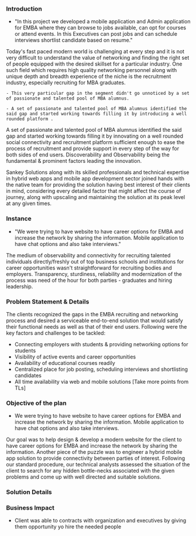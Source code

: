 ### Introduction

- "In this project we developed a mobile application and Admin application for EMBA where they can browse to jobs available, can opt for courses or attend events. In this Executives can post jobs and can schedule interviews shortlist candidate based on resume."

Today's fast paced modern world is challenging at every step and it is not very difficult to understand the value of networking and finding the right set of people equipped with the desired skillset for a particular industry. One such field which requires high quality networking personnel along with unique depth and breadth experience of the niche is the recruitment industry, especially recruiting for MBA graduates.
``` option
- This very particular gap in the segment didn't go unnoticed by a set of passionate and talented pool of MBA alumnus.

- A set of passionate and talented pool of MBA alumnus identified the said gap and started working towards filling it by introducing a well rounded platform .
```
A set of passionate and talented pool of MBA alumnus identified the said gap and started working towards filling it by innovating on a well rounded social connectivity and recruitment platform sufficient enough to ease the process of recruitment and provide support in every step of the way for both sides of end users. Discoverability and Observability being the fundamental & prominent factors leading the innovation.

Sankey Solutions along with its skilled professionals and technical expertise in hybrid web apps and mobile app development sector joined hands with the native team for providing the solution having best interest of their clients in mind, considering every detailed factor that might affect the course of journey, along with upscaling and maintaining the solution at its peak level at any given times.

### Instance
- "We were trying to have website to have career options for EMBA and increase the network by sharing the information. Mobile application to have chat options and also take interviews."

The medium of observability and connectivity for recruiting talented individuals directly/freshly out of top business schools and institutions for career opportunities wasn't straightforward for recruiting bodies and employers. Transparency, sturdiness, reliability and modernization of the process was need of the hour for both parties - graduates and hiring leadership. 

### Problem Statement & Details
The clients recognized the gaps in the EMBA recruiting and networking process and desired a serviceable end-to-end solution that would satisfy their functional needs as well as that of their end users.
Following were the key factors and challenges to be tackled: 
- Connecting employers with students & providing networking options for students
- Visibility of active events and career opportunities
- Availability of educational courses readily
- Centralized place for job posting, scheduling interviews and shortlisting candidates
- All time availability via web and mobile solutions
[Take more points from TLs]


### Objective of the plan
- We were trying to have website to have career options for EMBA and increase the network by sharing the information. Mobile application to have chat options and also take interviews.

Our goal was to help design & develop a modern website for the client to have career options for EMBA and increase the network by sharing the information. Another piece of the puzzle was to engineer a hybrid mobile app solution to provide connectivity between parties of interest.
Following our standard procedure, our technical analysts assessed the situation of the client to search for any hidden bottle-necks associated with the given problems and come up with well directed and suitable solutions.

### Solution Details


### Business Impact
- Client was able to contracts with organization and executives by giving them opportunity yo hire the needed people

